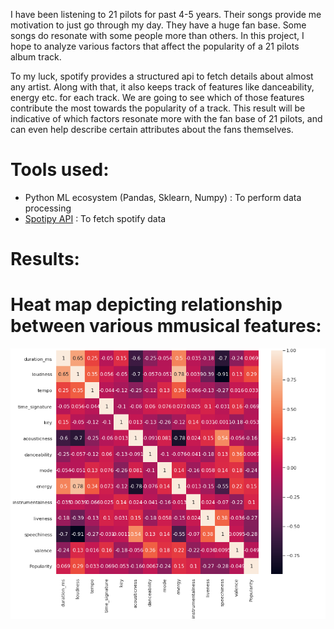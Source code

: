 I have been listening to 21 pilots for past 4-5 years. Their songs provide me motivation to just go through my day. They have a huge fan base. Some songs do resonate with some people more than others. In this project, I hope to analyze various factors that affect the popularity of a 21 pilots album track.

To my luck, spotify provides a structured api to fetch details about almost any artist. Along with that, it also keeps track of features like danceability, energy etc. for each track. We are going to see which of those features contribute the most towards the popularity of a track. This result will be indicative of which factors resonate more with the fan base of 21 pilots, and can even help describe certain attributes about the fans themselves.

# Tools used:
- Python ML ecosystem (Pandas, Sklearn, Numpy) : To perform data processing
- [Spotipy API](https://github.com/plamere/spotipy) : To fetch spotify data

# Results:
# Heat map depicting relationship between various mmusical features:
![Heatmap](heatMap.png)
